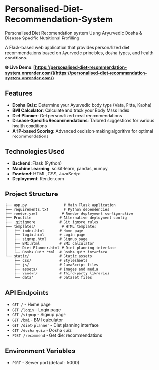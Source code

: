 
# Personalised-Diet-Recommendation-System
Personalised Diet Recomendation system Using Aryurvedic Dosha &amp; Disease Specific Nutritional Profilling

A Flask-based web application that provides personalized diet recommendations based on Ayurvedic principles, dosha types, and health conditions.

**🌐 Live Demo: [https://personalised-diet-recommendation-system.onrender.com/](https://personalised-diet-recommendation-system.onrender.com/)**

## Features

- **Dosha Quiz**: Determine your Ayurvedic body type (Vata, Pitta, Kapha)
- **BMI Calculator**: Calculate and track your Body Mass Index
- **Diet Planner**: Get personalized meal recommendations
- **Disease-Specific Recommendations**: Tailored suggestions for various health conditions
- **AHP-based Scoring**: Advanced decision-making algorithm for optimal recommendations

## Technologies Used

- **Backend**: Flask (Python)
- **Machine Learning**: scikit-learn, pandas, numpy
- **Frontend**: HTML, CSS, JavaScript
- **Deployment**: Render.com



## Project Structure

```
├── app.py                 # Main Flask application
├── requirements.txt       # Python dependencies
├── render.yaml           # Render deployment configuration
├── Procfile             # Alternative deployment config
├── .gitignore           # Git ignore rules
├── templates/            # HTML templates
│   ├── index.html       # Home page
│   ├── login.html       # Login page
│   ├── signup.html      # Signup page
│   ├── BMI.html         # BMI calculator
│   ├── Diet Planner.html # Diet planning interface
│   └── Dosha Quiz.html  # Dosha quiz interface
└── static/              # Static assets
    ├── css/             # Stylesheets
    ├── js/              # JavaScript files
    ├── assets/          # Images and media
    ├── vendor/          # Third-party libraries
    └── data/            # Dataset files
```

## API Endpoints

- `GET /` - Home page
- `GET /login` - Login page
- `GET /signup` - Signup page
- `GET /bmi` - BMI calculator
- `GET /diet-planner` - Diet planning interface
- `GET /dosha-quiz` - Dosha quiz
- `POST /recommend` - Get diet recommendations

## Environment Variables

- `PORT` - Server port (default: 5000)



